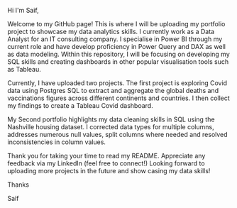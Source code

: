 Hi I'm Saif, 

  

Welcome to my GitHub page! This is where I will be uploading my portfolio project to showcase my data analytics skills. I currently work as a Data Analyst for an IT consulting company. 
I specialise in Power BI through my current role and have develop proficiency in Power Query and DAX as well as data modeling. Within this repository, I will be focusing on developing my SQL skills and creating dashboards in other popular visualisation tools such as Tableau. 

Currently, I have uploaded two projects. The first project is exploring Covid data using Postgres SQL to extract and aggregate the global deaths and vaccinations figures across different continents and countries. 
I then collect my findings to create a Tableau Covid dashboard. 

My Second portfolio highlights my data cleaning skills in SQL using the Nashville housing dataset. I corrected data types for multiple columns, addresses numerous null values, split columns where needed and resolved inconsistencies in column values.  


Thank you for taking your time to read my README. Appreciate any feedback via my LinkedIn (feel free to connect!) Looking forward to uploading more projects in the future and show casing my data skills!  

  

Thanks 

Saif 
